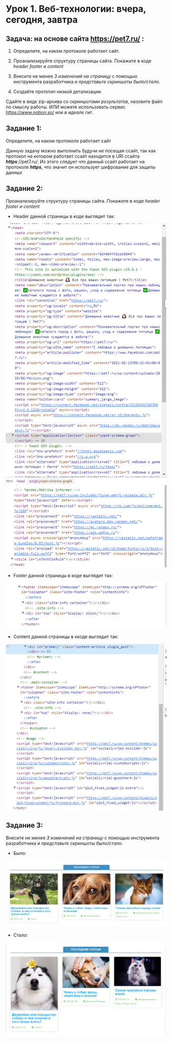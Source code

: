 # Урок 1. Веб-технологии: вчера, сегодня, завтра

## Задача: на основе сайта https://pet7.ru/ :

1. Определите, на каком *протоколе* работает сайт.

2. Проанализируйте структуру страницы сайта. Покажите в коде *header footer и content*

3. Внесите не менее *3 изменений на страницу* с помощью инструмента разработчика и *представьте скриншоты было/стало*.

4. Создайте прототип низкой детализации.

Сдайте в виде zip-архива со *скриншотами результатов*, назовите файл по смыслу работы. ИЛИ можете использовать сервис https://www.notion.so/ или *в идеале гит*.

## Задание 1:

Определите, на каком *протоколе* работает сайт

Данную задачу можно выполнить будучи не посещая ссайт, так как протокол на котором работает ссайт находится в URI ссайта **_https_**://pet7.ru/.
Из этого следует что данный ссайт работает на протоколе **_https_**, что значит он использует шифрование для защиты данных

## Задание 2:

Проанализируйте структуру страницы сайта. Покажите в коде *header footer и content*

* Header данной страницы в коде выглядит так:

![header1](header1.png) ![header2](header2.png)

* Footer данной страницы в коде выглядит так:

![footer](footer.png)

* Content данной страницы в ккоде выглядит так:

![content](content.png)

## Задание 3:

Внесите не менее *3 изменений на страницу* с помощью инструмента разработчика и *представьте скриншоты было/стало*.

* Было:

 ![it was](changes_it_was.png)

* Стало:

![has become](changes_has_become.png)